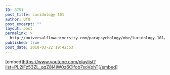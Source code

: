 ```yaml
---
ID: 8751
post_title: Lucidology 101
author: UfU
post_excerpt: ""
layout: post
permalink: >
  http://universalflowuniversity.com/parapsychology/obe/lucidology-101/
published: true
post_date: 2018-03-22 19:42:53
---
```

[embed]https://www.youtube.com/playlist?list=PL2iFz53ZL_qqZ8l4iW0z6Clfob7soVphT[/embed]

&nbsp;